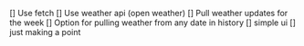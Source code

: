 [] Use fetch
[] Use weather api (open weather)
[] Pull weather updates for the week
[] Option for pulling weather from any date in history
[] simple ui
[] just making a point
